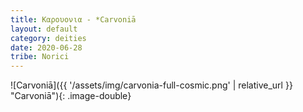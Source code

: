 ```yaml
---
title: Καρουονια - *Carvoniā
layout: default
category: deities
date: 2020-06-28
tribe: Norici
---
```


![Carvoniā]({{ '/assets/img/carvonia-full-cosmic.png' | relative_url }} "Carvoniā"){: .image-double}
